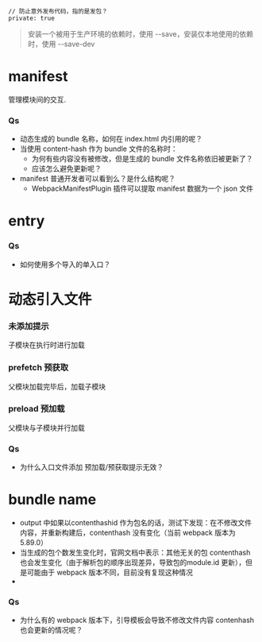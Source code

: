 ```
// 防止意外发布代码，指的是发包？
private: true
```

> 安装一个被用于生产环境的依赖时，使用 --save，安装仅本地使用的依赖时，使用 --save-dev

# manifest

管理模块间的交互.

### Qs

- 动态生成的 bundle 名称，如何在 index.html 内引用的呢？
- 当使用 content-hash 作为 bundle 文件的名称时：
  - 为何有些内容没有被修改，但是生成的 bundle 文件名称依旧被更新了？
  - 应该怎么避免更新呢？
- manifest 普通开发者可以看到么？是什么结构呢？
  - WebpackManifestPlugin 插件可以提取 manifest 数据为一个 json 文件

# entry

### Qs

- 如何使用多个导入的单入口？

# 动态引入文件

### 未添加提示
子模块在执行时进行加载

### prefetch 预获取
父模块加载完毕后，加载子模块

### preload 预加载
父模块与子模块并行加载

### Qs
- 为什么入口文件添加 预加载/预获取提示无效？

# bundle name
- output 中如果以contenthashid 作为包名的话，测试下发现：在不修改文件内容，并重新构建后，contenthash 没有变化（当前 webpack 版本为 5.89.0）
- 当生成的包个数发生变化时，官网文档中表示：其他无关的包 contenthash 也会发生变化（由于解析包的顺序出现差异，导致包的module.id 更新），但是可能由于 webpack 版本不同，目前没有复现这种情况
- 

### Qs
- 为什么有的 webpack 版本下，引导模板会导致不修改文件内容 contenhash 也会更新的情况呢？